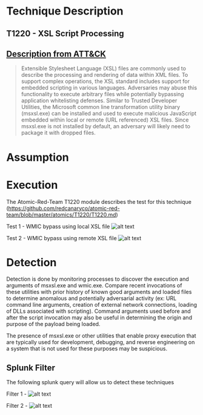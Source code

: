 # Technique Description
## T1220 - XSL Script Processing
## [Description from ATT&CK](https://attack.mitre.org/techniques/T1220/) 
>Extensible Stylesheet Language (XSL) files are commonly used to describe the processing and rendering of data within XML files. To support complex operations, the XSL standard includes support for embedded scripting in various languages. Adversaries may abuse this functionality to execute arbitrary files while potentially bypassing application whitelisting defenses. Similar to Trusted Developer Utilities, the Microsoft common line transformation utility binary (msxsl.exe) can be installed and used to execute malicious JavaScript embedded within local or remote (URL referenced) XSL files. Since msxsl.exe is not installed by default, an adversary will likely need to package it with dropped files. 

# Assumption

# Execution
The Atomic-Red-Team T1220 module describes the test for this technique (https://github.com/redcanaryco/atomic-red-team/blob/master/atomics/T1220/T1220.md)

Test 1 - WMIC bypass using local XSL file
![alt text](../blob/master/screenshots/WMIC%20bypass%20using%20remote%20XSL%20file)

Test 2 - WMIC bypass using remote XSL file
![alt text]()

# Detection
Detection is done by monitoring processes to discover the execution and arguments of msxsl.exe and wmic.exe. Compare recent invocations of these utilities with prior history of known good arguments and loaded files to determine anomalous and potentially adversarial activity (ex: URL command line arguments, creation of external network connections, loading of DLLs associated with scripting). Command arguments used before and after the script invocation may also be useful in determining the origin and purpose of the payload being loaded.

The presence of msxsl.exe or other utilities that enable proxy execution that are typically used for development, debugging, and reverse engineering on a system that is not used for these purposes may be suspicious.

## Splunk Filter
The following splunk query will allow us to detect these techniques

Filter 1 - 
![alt text]()

Filter 2 - 
![alt text]()
